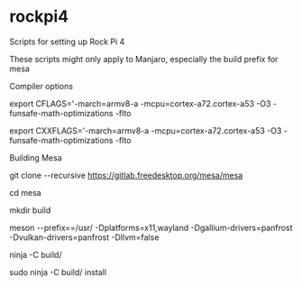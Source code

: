 # rockpi4
Scripts for setting up Rock Pi 4


These scripts might only apply to Manjaro, especially the build prefix for mesa


Compiler options


export CFLAGS='-march=armv8-a -mcpu=cortex-a72.cortex-a53 -O3 -funsafe-math-optimizations -flto

export CXXFLAGS='-march=armv8-a -mcpu=cortex-a72.cortex-a53 -O3 -funsafe-math-optimizations -flto


Building Mesa


git clone --recursive https://gitlab.freedesktop.org/mesa/mesa

cd mesa

mkdir build

meson --prefix==/usr/ -Dplatforms=x11,wayland -Dgallium-drivers=panfrost -Dvulkan-drivers=panfrost -Dllvm=false

ninja -C build/

sudo ninja -C build/ install
